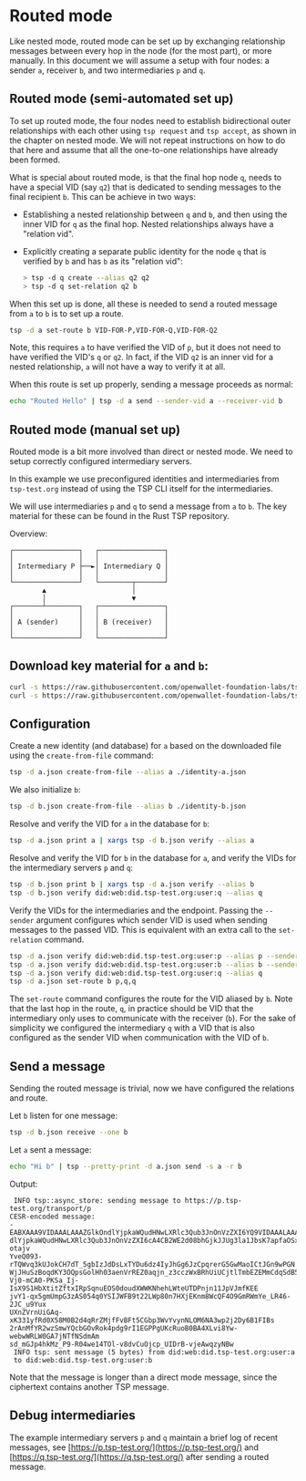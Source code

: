 # Routed mode

Like nested mode, routed mode can be set up by exchanging relationship messages between every hop in the node (for the most
part), or more manually. In this document we will assume a setup with four nodes: a sender `a`, receiver `b`, and two intermediaries `p` and `q`.

## Routed mode (semi-automated set up)

To set up routed mode, the four nodes need to establish bidirectional outer relationships with each other using `tsp request` and
`tsp accept`, as shown in the chapter on nested mode. We will not repeat instructions on how to do that here and assume that all the one-to-one relationships have already
been formed.

What is special about routed mode, is that the final hop node `q`, needs to have a special VID (say `q2`) that is dedicated to sending
messages to the final recipient `b`. This can be achieve in two ways:

* Establishing a nested relationship between `q` and `b`, and then using the inner VID for `q` as the final hop. Nested relationships always have a "relation vid".
* Explicitly creating a separate public identity for the node `q` that is verified by `b` and has `b` as its "relation vid":

  ```sh
  > tsp -d q create --alias q2 q2
  > tsp -d q set-relation q2 b
  ```

When this set up is done, all these is needed to send a routed message from `a` to `b` is to set up a route.

```sh
tsp -d a set-route b VID-FOR-P,VID-FOR-Q,VID-FOR-Q2
```
Note, this requires `a` to have verified the VID of `p`, but it does not need to have verified the VID's `q` or `q2`. In fact, if
the VID `q2` is an inner vid for a nested relationship, `a` will not have a way to verify it at all.

When this route is set up properly, sending a message proceeds as normal:
```sh
echo "Routed Hello" | tsp -d a send --sender-vid a --receiver-vid b
```

## Routed mode (manual set up)

Routed mode is a bit more involved than direct or nested mode. We need to
setup correctly configured intermediary servers.

In this example we use preconfigured identities and intermediaries from `tsp-test.org` instead of using the 
TSP CLI itself for the intermediaries.

We will use intermediaries `p` and `q` to send a message from `a` to `b`.
The key material for these can be found in the Rust TSP repository.

Overview:

```
┌────────────────┐   ┌────────────────┐
│                │   │                │
│ Intermediary P ├──►│ Intermediary Q │
│                │   │                │
└────────────────┘   └────────┬───────┘
        ▲                     │        
        │                     ▼        
┌───────┴────────┐   ┌────────────────┐
│                │   │                │
│ A (sender)     │   │ B (receiver)   │
│                │   │                │
└────────────────┘   └────────────────┘
```

## Download key material for `a` and `b`:

```sh
curl -s https://raw.githubusercontent.com/openwallet-foundation-labs/tsp/main/examples/test/a.json > identity-a.json
curl -s https://raw.githubusercontent.com/openwallet-foundation-labs/tsp/main/examples/test/b.json > identity-b.json
```

## Configuration

Create a new identity (and database) for `a` based on the downloaded file using the
`create-from-file` command:

```sh
tsp -d a.json create-from-file --alias a ./identity-a.json
```

We also initialize `b`:

```sh
tsp -d b.json create-from-file --alias b ./identity-b.json
```

Resolve and verify the VID for `a` in the database for `b`:

```sh
tsp -d a.json print a | xargs tsp -d b.json verify --alias a
```

Resolve and verify the VID for `b` in the database for `a`,
and verify the VIDs for the intermediary servers `p` and `q`:

```sh
tsp -d b.json print b | xargs tsp -d a.json verify --alias b
tsp -d b.json verify did:web:did.tsp-test.org:user:q --alias q
```

Verify the VIDs for the intermediaries and the endpoint.
Passing the `--sender` argument configures which sender VID is used when sending
messages to the passed VID. This is equivalent with an extra call to the `set-relation`
command.

```sh
tsp -d a.json verify did:web:did.tsp-test.org:user:p --alias p --sender a
tsp -d a.json verify did:web:did.tsp-test.org:user:b --alias b --sender a
tsp -d a.json verify did:web:did.tsp-test.org:user:q --alias q
tsp -d a.json set-route b p,q,q
```

The `set-route` command configures the route for the VID aliased by `b`.
Note that the last hop in the route, `q`, in practice should be VID that the intermediary
only uses to communicate with the receiver (`b`). For the sake of simplicity
we configured the intermediary `q` with a VID that is also configured as the
sender VID when communication with the VID of `b`.

## Send a message

Sending the routed message is trivial, now we have configured the relations and route.

Let `b` listen for one message:

```sh
tsp -d b.json receive --one b
```

Let `a` sent a message:

```sh
echo "Hi b" | tsp --pretty-print -d a.json send -s a -r b
```

Output:
```
 INFO tsp::async_store: sending message to https://p.tsp-test.org/transport/p
CESR-encoded message:
-EABXAAA9VIDAAALAAAZGlkOndlYjpkaWQudHNwLXRlc3Qub3JnOnVzZXI6YQ9VIDAAALAAAZGlkOn
dlYjpkaWQudHNwLXRlc3Qub3JnOnVzZXI6cA4CB2WE2d08bhGjkJJUg3la1JbsK7apfaOSxH-otajv
YveQ093-rTQWvq3kUJokCH7dT_5gbIzJdDsLxTYDu6dz4IyJhGg6JzCpqrerG5GwMaoICtJGn9wPGN
WjJHuSzBoqdKY3OQpsGolHh03aenVrREZ0aqjn_z3cczWxBRhUiUCjtlTmbEZEMmCdqSdB50erIZd3
Vj0-mCA0-PKSa_Ij-IsX9S1HbXtitZftxIRpSqnuEOS0doudXWWKNhehLWteUTDPnjn11JpVJmfKEE
jvY1-qx5gmUmpG3zAS054q0YSIJWFB9t22LWp80n7HXjEKnm8WcQF4O9GmRWmYe_LR46-2JC_u9Yux
UXnZVrnUiGAq-xK331yfRd0X58M0B2d4qRrZMjfFvBFt5CGbp3WvYvynNLOM6NA3wp2j2Dy6B1FIBs
2rAnMfYR2wzSmwYQcbGOvRok4pdg9rI1EGPPgUKcRuoB0BA4XLvi8Yw-webwWRLW0GA7jNTfNSdmAm
sd_mGJp4hkMz_P9-R04we14TOl-v8dvCuOjcp_UIDrB-vjeAwqzyNBw
 INFO tsp: sent message (5 bytes) from did:web:did.tsp-test.org:user:a
 to did:web:did.tsp-test.org:user:b
```

Note that the message is longer than a direct mode message, since the ciphertext contains another
TSP message.

## Debug intermediaries

The example intermediary servers `p` and `q` maintain a brief log of recent messages,
see [https://p.tsp-test.org/](https://p.tsp-test.org/) and [https://q.tsp-test.org/](https://q.tsp-test.org/)
after sending a routed message.
